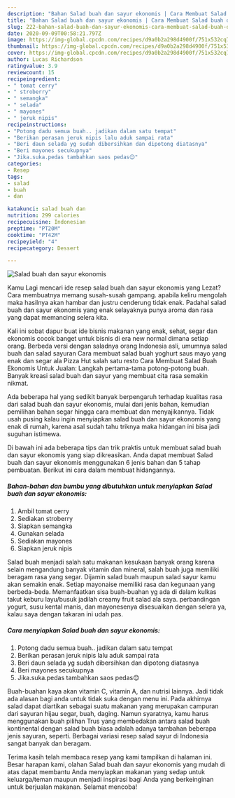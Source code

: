 ```yaml
---
description: "Bahan Salad buah dan sayur ekonomis | Cara Membuat Salad buah dan sayur ekonomis Yang Enak Dan Lezat"
title: "Bahan Salad buah dan sayur ekonomis | Cara Membuat Salad buah dan sayur ekonomis Yang Enak Dan Lezat"
slug: 222-bahan-salad-buah-dan-sayur-ekonomis-cara-membuat-salad-buah-dan-sayur-ekonomis-yang-enak-dan-lezat
date: 2020-09-09T00:58:21.797Z
image: https://img-global.cpcdn.com/recipes/d9a0b2a298d4900f/751x532cq70/salad-buah-dan-sayur-ekonomis-foto-resep-utama.jpg
thumbnail: https://img-global.cpcdn.com/recipes/d9a0b2a298d4900f/751x532cq70/salad-buah-dan-sayur-ekonomis-foto-resep-utama.jpg
cover: https://img-global.cpcdn.com/recipes/d9a0b2a298d4900f/751x532cq70/salad-buah-dan-sayur-ekonomis-foto-resep-utama.jpg
author: Lucas Richardson
ratingvalue: 3.9
reviewcount: 15
recipeingredient:
- " tomat cerry"
- " stroberry"
- " semangka"
- " selada"
- " mayones"
- " jeruk nipis"
recipeinstructions:
- "Potong dadu semua buah.. jadikan dalam satu tempat"
- "Berikan perasan jeruk nipis lalu aduk sampai rata"
- "Beri daun selada yg sudah dibersihkan dan dipotong diatasnya"
- "Beri mayones secukupnya"
- "Jika.suka.pedas tambahkan saos pedas😊"
categories:
- Resep
tags:
- salad
- buah
- dan

katakunci: salad buah dan 
nutrition: 299 calories
recipecuisine: Indonesian
preptime: "PT20M"
cooktime: "PT42M"
recipeyield: "4"
recipecategory: Dessert

---
```



![Salad buah dan sayur ekonomis](https://img-global.cpcdn.com/recipes/d9a0b2a298d4900f/751x532cq70/salad-buah-dan-sayur-ekonomis-foto-resep-utama.jpg)

Kamu Lagi mencari ide resep salad buah dan sayur ekonomis yang Lezat? Cara membuatnya memang susah-susah gampang. apabila keliru mengolah maka hasilnya akan hambar dan justru cenderung tidak enak. Padahal salad buah dan sayur ekonomis yang enak selayaknya punya aroma dan rasa yang dapat memancing selera kita.

Kali ini sobat dapur buat ide bisnis makanan yang enak, sehat, segar dan ekonomis cocok banget untuk bisnis di era new normal dimana setiap orang. Berbeda versi dengan saladnya orang Indonesia asli, umumnya salad buah dan salad sayuran Cara membuat salad buah yoghurt saus mayo yang enak dan segar ala Pizza Hut salah satu resto Cara Membuat Salad Buah Ekonomis Untuk Jualan: Langkah pertama-tama potong-potong buah. Banyak kreasi salad buah dan sayur yang membuat cita rasa semakin nikmat.

Ada beberapa hal yang sedikit banyak berpengaruh terhadap kualitas rasa dari salad buah dan sayur ekonomis, mulai dari jenis bahan, kemudian pemilihan bahan segar hingga cara membuat dan menyajikannya. Tidak usah pusing kalau ingin menyiapkan salad buah dan sayur ekonomis yang enak di rumah, karena asal sudah tahu triknya maka hidangan ini bisa jadi suguhan istimewa.


Di bawah ini ada beberapa tips dan trik praktis untuk membuat salad buah dan sayur ekonomis yang siap dikreasikan. Anda dapat membuat Salad buah dan sayur ekonomis menggunakan 6 jenis bahan dan 5 tahap pembuatan. Berikut ini cara dalam membuat hidangannya.

<!--inarticleads1-->

##### Bahan-bahan dan bumbu yang dibutuhkan untuk menyiapkan Salad buah dan sayur ekonomis:

1. Ambil  tomat cerry
1. Sediakan  stroberry
1. Siapkan  semangka
1. Gunakan  selada
1. Sediakan  mayones
1. Siapkan  jeruk nipis


Salad buah menjadi salah satu makanan kesukaan banyak orang karena selain mengandung banyak vitamin dan mineral, salah buah juga memiliki beragam rasa yang segar. Dijamin salad buah maupun salad sayur kamu akan semakin enak. Setiap mayonaise memiliki rasa dan kegunaan yang berbeda-beda. Memanfaatkan sisa buah-buahan yg ada di dalam kulkas takut keburu layu/busuk jadilah creamy fruit salad ala saya. perbandingan yogurt, susu kental manis, dan mayonesenya disesuaikan dengan selera ya, kalau saya dengan takaran ini udah pas. 

<!--inarticleads2-->

##### Cara menyiapkan Salad buah dan sayur ekonomis:

1. Potong dadu semua buah.. jadikan dalam satu tempat
1. Berikan perasan jeruk nipis lalu aduk sampai rata
1. Beri daun selada yg sudah dibersihkan dan dipotong diatasnya
1. Beri mayones secukupnya
1. Jika.suka.pedas tambahkan saos pedas😊


Buah-buahan kaya akan vitamin C, vitamin A, dan nutrisi lainnya. Jadi tidak ada alasan bagi anda untuk tidak suka dengan menu ini. Pada akhirnya salad dapat diartikan sebagai suatu makanan yang merupakan campuran dari sayuran hijau segar, buah, daging. Namun syaratnya, kamu harus menggunakan buah pilihan Trus yang membedakan antara salad buah kontinental dengan salad buah biasa adalah adanya tambahan beberapa jenis sayuran, seperti. Berbagai variasi resep salad sayur di Indonesia sangat banyak dan beragam. 

Terima kasih telah membaca resep yang kami tampilkan di halaman ini. Besar harapan kami, olahan Salad buah dan sayur ekonomis yang mudah di atas dapat membantu Anda menyiapkan makanan yang sedap untuk keluarga/teman maupun menjadi inspirasi bagi Anda yang berkeinginan untuk berjualan makanan. Selamat mencoba!
